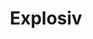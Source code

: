 ---
title: Explosiv
description: A static JSX site generator
link: "https://github.com/vixalien/explosiv"
created: 1613257365445
explainer: "/post/rabbet"
---